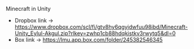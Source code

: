 Minecraft in Unity
* Dropbox link -> https://www.dropbox.com/scl/fi/gtv8hy6qgyjdwfuu98ibd/Minecraft-Unity_Eylul-Akgul.zip?rlkey=zwhp1cb88hdqkistkv3rwytq5&dl=0
* Box link -> https://lmu.app.box.com/folder/245382546345 
